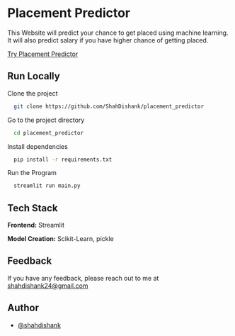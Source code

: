 
# Placement Predictor

This Website will predict your chance to get placed using machine learning. It will also predict salary if you have higher chance of getting placed.

[Try Placement Predictor](https://placement-predictor.streamlit.app/)

## Run Locally

Clone the project

```bash
  git clone https://github.com/ShahDishank/placement_predictor
```

Go to the project directory

```bash
  cd placement_predictor
```

Install dependencies

```bash
  pip install -r requirements.txt
```

Run the Program

```bash
  streamlit run main.py
```


## Tech Stack

**Frontend:** Streamlit

**Model Creation:** Scikit-Learn, pickle


## Feedback

If you have any feedback, please reach out to me at shahdishank24@gmail.com


## Author

- [@shahdishank](https://www.github.com/ShahDishank)

